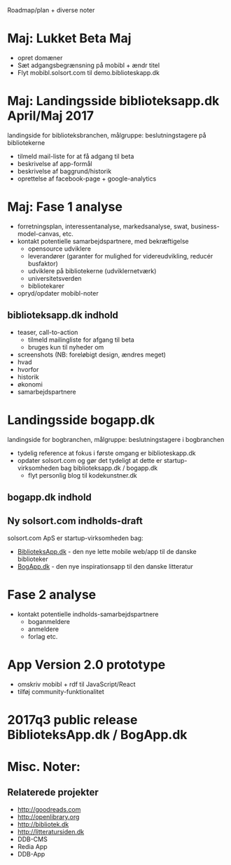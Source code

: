 Roadmap/plan + diverse noter

# Maj: Lukket Beta Maj

- opret domæner
- Sæt adgangsbegrænsning på mobibl + ændr titel
- Flyt mobibl.solsort.com til demo.biblioteskapp.dk

# Maj: Landingsside biblioteksapp.dk April/Maj 2017

landingside for biblioteksbranchen, målgruppe: beslutningstagere på bibliotekerne

- tilmeld mail-liste for at få adgang til beta
- beskrivelse af app-formål
- beskrivelse af baggrund/historik
- oprettelse af facebook-page + google-analytics

# Maj: Fase 1 analyse

- forretningsplan, interessentanalyse, markedsanalyse, swat, business-model-canvas, etc.
- kontakt potentielle samarbejdspartnere, med bekræftigelse
    - opensource udviklere
    - leverandører (garanter for mulighed for videreudvikling, reducér busfaktor)
    - udviklere på bibliotekerne (udviklernetværk)
    - universitetsverden
    - bibliotekarer
- opryd/opdater mobibl-noter

## biblioteksapp.dk indhold

- teaser, call-to-action
    - tilmeld mailingliste for afgang til beta
    - bruges kun til nyheder om 
- screenshots (NB: foreløbigt design, ændres meget) 
- hvad
- hvorfor
- historik
- økonomi
- samarbejdspartnere

# Landingsside bogapp.dk

landingside for bogbranchen, målgruppe: beslutningstagere i bogbranchen

- tydelig reference at fokus i første omgang er biblioteskapp.dk
- opdater solsort.com og gør det tydeligt at dette er startup-virksomheden bag biblioteksapp.dk / bogapp.dk
    - flyt personlig blog til kodekunstner.dk

## bogapp.dk indhold

## Ny solsort.com indholds-draft

solsort.com ApS er startup-virksomheden bag:

- [BiblioteksApp.dk](https://biblioteksapp.dk) - den nye lette mobile web/app til de danske biblioteker
- [BogApp.dk](https://bogapp.dk) - den nye inspirationsapp til den danske litteratur

# Fase 2 analyse

- kontakt potentielle indholds-samarbejdspartnere
    - boganmeldere
    - anmeldere
    - forlag etc.

# App Version 2.0 prototype

- omskriv mobibl + rdf til JavaScript/React
- tilføj community-funktionalitet

# 2017q3 public release BiblioteksApp.dk / BogApp.dk

# Misc. Noter:

## Relaterede projekter

- <http://goodreads.com>
- <http://openlibrary.org>
- <http://bibliotek.dk>
- <http://litteratursiden.dk>
- DDB-CMS
- Redia App
- DDB-App



